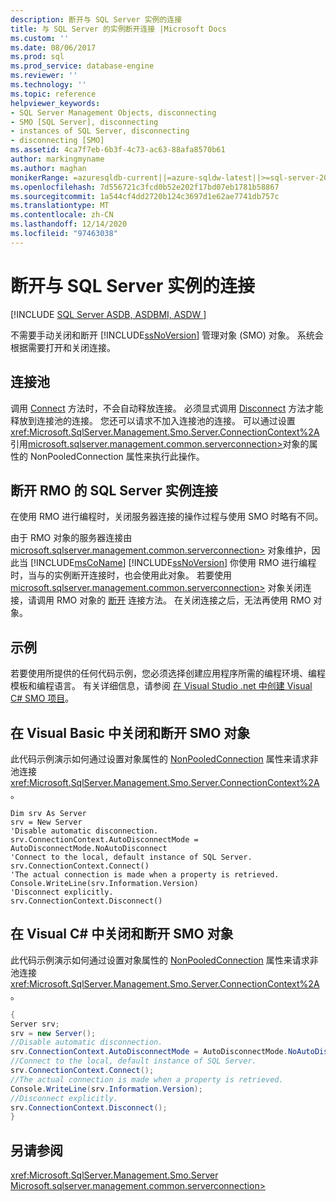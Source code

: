 ```yaml
---
description: 断开与 SQL Server 实例的连接
title: 与 SQL Server 的实例断开连接 |Microsoft Docs
ms.custom: ''
ms.date: 08/06/2017
ms.prod: sql
ms.prod_service: database-engine
ms.reviewer: ''
ms.technology: ''
ms.topic: reference
helpviewer_keywords:
- SQL Server Management Objects, disconnecting
- SMO [SQL Server], disconnecting
- instances of SQL Server, disconnecting
- disconnecting [SMO]
ms.assetid: 4ca7f7eb-6b3f-4c73-ac63-88afa8570b61
author: markingmyname
ms.author: maghan
monikerRange: =azuresqldb-current||=azure-sqldw-latest||>=sql-server-2016||>=sql-server-linux-2017||=azuresqldb-mi-current
ms.openlocfilehash: 7d556721c3fcd0b52e202f17bd07eb1781b58867
ms.sourcegitcommit: 1a544cf4dd2720b124c3697d1e62ae7741db757c
ms.translationtype: MT
ms.contentlocale: zh-CN
ms.lasthandoff: 12/14/2020
ms.locfileid: "97463038"
---
```

# <a name="disconnecting-from-an-instance-of-sql-server"></a>断开与 SQL Server 实例的连接
[!INCLUDE [SQL Server ASDB, ASDBMI, ASDW ](../../../includes/applies-to-version/sql-asdb-asdbmi-asa.md)]

  不需要手动关闭和断开 [!INCLUDE[ssNoVersion](../../../includes/ssnoversion-md.md)] 管理对象 (SMO) 对象。 系统会根据需要打开和关闭连接。  
  
## <a name="connection-pooling"></a>连接池  
 调用 [Connect](/previous-versions/sql/sql-server-2014/ms199449(v=sql.120)) 方法时，不会自动释放连接。 必须显式调用 [Disconnect](/previous-versions/sql/sql-server-2014/ms199428(v=sql.120)) 方法才能释放到连接池的连接。 您还可以请求不加入连接池的连接。 可以通过设置[](/previous-versions/sql/sql-server-2014/ms214357(v=sql.120)) <xref:Microsoft.SqlServer.Management.Smo.Server.ConnectionContext%2A> 引用[microsoft.sqlserver.management.common.serverconnection>](/previous-versions/sql/sql-server-2014/ms218641(v=sql.120))对象的属性的 NonPooledConnection 属性来执行此操作。  
  
## <a name="disconnecting-from-an-instance-of-sql-server-for-rmo"></a>断开 RMO 的 SQL Server 实例连接  
 在使用 RMO 进行编程时，关闭服务器连接的操作过程与使用 SMO 时略有不同。  
  
 由于 RMO 对象的服务器连接由 [microsoft.sqlserver.management.common.serverconnection>](/previous-versions/sql/sql-server-2014/ms218641(v=sql.120)) 对象维护，因此当 [!INCLUDE[msCoName](../../../includes/msconame-md.md)] [!INCLUDE[ssNoVersion](../../../includes/ssnoversion-md.md)] 你使用 RMO 进行编程时，当与的实例断开连接时，也会使用此对象。 若要使用 [microsoft.sqlserver.management.common.serverconnection>](/previous-versions/sql/sql-server-2014/ms218641(v=sql.120)) 对象关闭连接，请调用 RMO 对象的 [断开](/previous-versions/sql/sql-server-2014/ms199428(v=sql.120)) 连接方法。 在关闭连接之后，无法再使用 RMO 对象。  
  
## <a name="example"></a>示例  
若要使用所提供的任何代码示例，您必须选择创建应用程序所需的编程环境、编程模板和编程语言。 有关详细信息，请参阅 [在 Visual Studio .net 中创建 Visual C&#35; SMO 项目](../../../relational-databases/server-management-objects-smo/how-to-create-a-visual-csharp-smo-project-in-visual-studio-net.md)。  
 
  
## <a name="closing-and-disconnecting-an-smo-object-in-visual-basic"></a>在 Visual Basic 中关闭和断开 SMO 对象  
 此代码示例演示如何通过设置对象属性的 [NonPooledConnection](/previous-versions/sql/sql-server-2014/ms214357(v=sql.120)) 属性来请求非池连接 <xref:Microsoft.SqlServer.Management.Smo.Server.ConnectionContext%2A> 。  
  
```VBNET
Dim srv As Server
srv = New Server
'Disable automatic disconnection.
srv.ConnectionContext.AutoDisconnectMode = AutoDisconnectMode.NoAutoDisconnect
'Connect to the local, default instance of SQL Server.
srv.ConnectionContext.Connect()
'The actual connection is made when a property is retrieved.
Console.WriteLine(srv.Information.Version)
'Disconnect explicitly.
srv.ConnectionContext.Disconnect()
```
  
## <a name="closing-and-disconnecting-an-smo-object-in-visual-c"></a>在 Visual C# 中关闭和断开 SMO 对象  
 此代码示例演示如何通过设置对象属性的 [NonPooledConnection](/previous-versions/sql/sql-server-2014/ms214357(v=sql.120)) 属性来请求非池连接 <xref:Microsoft.SqlServer.Management.Smo.Server.ConnectionContext%2A> 。  
  
```csharp  
{   
Server srv;   
srv = new Server();   
//Disable automatic disconnection.   
srv.ConnectionContext.AutoDisconnectMode = AutoDisconnectMode.NoAutoDisconnect;   
//Connect to the local, default instance of SQL Server.   
srv.ConnectionContext.Connect();   
//The actual connection is made when a property is retrieved.   
Console.WriteLine(srv.Information.Version);   
//Disconnect explicitly.   
srv.ConnectionContext.Disconnect();  
}  
```  
  
## <a name="see-also"></a>另请参阅  
 <xref:Microsoft.SqlServer.Management.Smo.Server>   
 [Microsoft.sqlserver.management.common.serverconnection>](/previous-versions/sql/sql-server-2014/ms218641(v=sql.120))  
  
